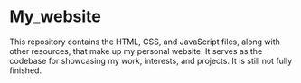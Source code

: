# My_website
This repository contains the HTML, CSS, and JavaScript files, along with other resources, that make up my personal website. It serves as the codebase for showcasing my work, interests, and projects. It is still not fully finished.

